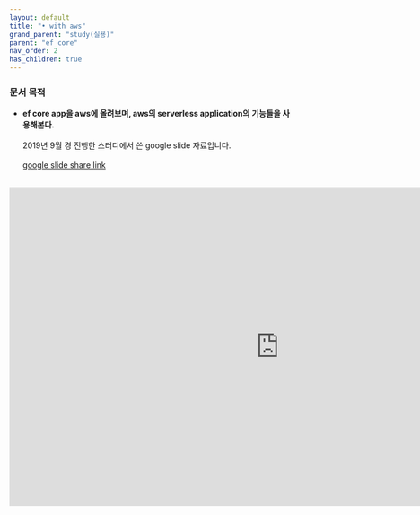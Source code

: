 ```yaml
---
layout: default
title: "• with aws"
grand_parent: "study(실용)"
parent: "ef core"
nav_order: 2
has_children: true
---
```


### **문서 목적**

* **ef core app을 aws에 올려보며, aws의 serverless application의 기능들을 사용해본다.**
<br><br>
2019년 9월 경 진행한 스터디에서 쓴 google slide 자료입니다.
<br><br>
[google slide share link](https://docs.google.com/presentation/d/1oSaHCN5LIsJMSYdjfTM35EnVZ5nHdF16OqL5G8octK4/edit?usp=sharing)
<br><br>
<iframe src="https://docs.google.com/presentation/d/e/2PACX-1vRtlSI_4pLdIQN4A7MzP4rl3gunk7G9xexZGrzFuRNfETN6OrG-XJx4yIPJi8WXund2m7M9Wma_B8DW/embed?start=false&loop=false&delayms=3000" frameborder="0" width="960" height="569" allowfullscreen="true" mozallowfullscreen="true" webkitallowfullscreen="true"></iframe>